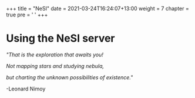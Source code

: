+++
title = "NeSI"
date = 2021-03-24T16:24:07+13:00
weight = 7
chapter = true
pre = '<i class="fab fa-mixcloud"></i> '
+++



# Using the NeSI server

*"That is the exploration that awaits you!*

*Not mapping stars and studying nebula,*

*but charting the unknown possibilities of existence."*

   -Leonard Nimoy